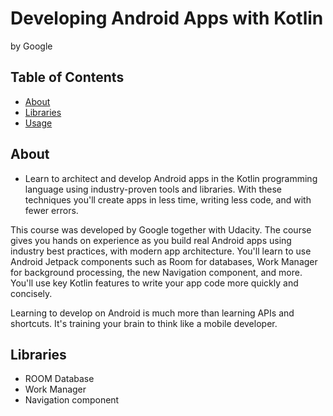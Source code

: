 # Developing Android Apps with Kotlin
by
Google

## Table of Contents

- [About](#about)
- [Libraries](#Libraries)
- [Usage](#usage)

## About <a name = "about"></a>

- Learn to architect and develop Android apps in the Kotlin programming language using industry-proven tools and libraries. With these techniques you'll create apps in less time, writing less code, and with fewer errors.

This course was developed by Google together with Udacity. The course gives you hands on experience as you build real Android apps using industry best practices, with modern app architecture. You'll learn to use Android Jetpack components such as Room for databases, Work Manager for background processing, the new Navigation component, and more. You'll use key Kotlin features to write your app code more quickly and concisely.

Learning to develop on Android is much more than learning APIs and shortcuts. It's training your brain to think like a mobile developer.




## Libraries

- ROOM Database
- Work Manager
- Navigation component
